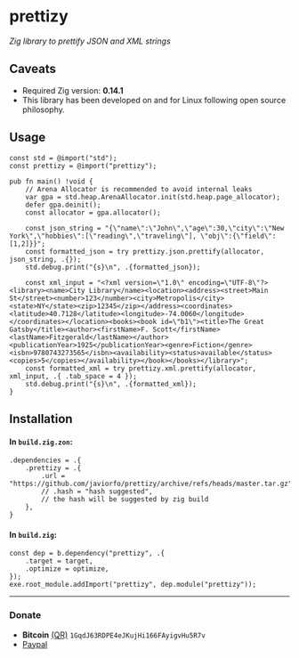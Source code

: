 # prettizy
*Zig library to prettify JSON and XML strings*

## Caveats
- Required Zig version: **0.14.1**
- This library has been developed on and for Linux following open source philosophy.

## Usage
```zig
const std = @import("std");
const prettizy = @import("prettizy");

pub fn main() !void {
    // Arena Allocator is recommended to avoid internal leaks
    var gpa = std.heap.ArenaAllocator.init(std.heap.page_allocator);
    defer gpa.deinit();
    const allocator = gpa.allocator();

    const json_string = "{\"name\":\"John\",\"age\":30,\"city\":\"New York\",\"hobbies\":[\"reading\",\"traveling\"], \"obj\":{\"field\":[1,2]}}";
    const formatted_json = try prettizy.json.prettify(allocator, json_string, .{});
    std.debug.print("{s}\n", .{formatted_json});

    const xml_input = "<?xml version=\"1.0\" encoding=\"UTF-8\"?><library><name>City Library</name><location><address><street>Main St</street><number>123</number><city>Metropolis</city><state>NY</state><zip>12345</zip></address><coordinates><latitude>40.7128</latitude><longitude>-74.0060</longitude></coordinates></location><books><book id=\"b1\"><title>The Great Gatsby</title><author><firstName>F. Scott</firstName><lastName>Fitzgerald</lastName></author><publicationYear>1925</publicationYear><genre>Fiction</genre><isbn>9780743273565</isbn><availability><status>available</status><copies>5</copies></availability></book></books></library>";
    const formatted_xml = try prettizy.xml.prettify(allocator, xml_input, .{ .tab_space = 4 });
    std.debug.print("{s}\n", .{formatted_xml});
}
```

## Installation
#### In `build.zig.zon`:
```zig
.dependencies = .{
    .prettizy = .{
        .url = "https://github.com/javiorfo/prettizy/archive/refs/heads/master.tar.gz",            
        // .hash = "hash suggested",
        // the hash will be suggested by zig build
    },
}
```

#### In `build.zig`:
```zig
const dep = b.dependency("prettizy", .{
    .target = target,
    .optimize = optimize,
});
exe.root_module.addImport("prettizy", dep.module("prettizy"));
```

---

### Donate
- **Bitcoin** [(QR)](https://raw.githubusercontent.com/javiorfo/img/master/crypto/bitcoin.png)  `1GqdJ63RDPE4eJKujHi166FAyigvHu5R7v`
- [Paypal](https://www.paypal.com/donate/?hosted_button_id=FA7SGLSCT2H8G)
